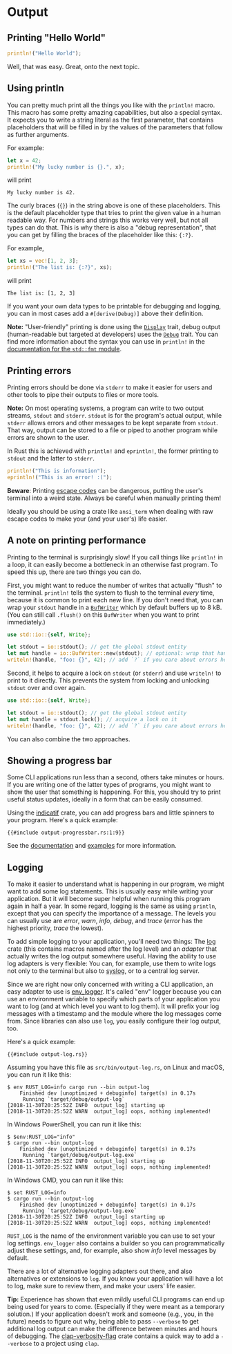 # Output

## Printing "Hello World"

```rust
println!("Hello World");
```

Well, that was easy.
Great, onto the next topic.

## Using println

You can pretty much print all the things you like
with the `println!` macro.
This macro has some pretty amazing capabilities,
but also a special syntax.
It expects you to write a string literal as the first parameter,
that contains placeholders that will be filled in
by the values of the parameters that follow as further arguments.

For example:

```rust
let x = 42;
println!("My lucky number is {}.", x);
```

will print

```console
My lucky number is 42.
```

The curly braces (`{}`) in the string above is one of these placeholders.
This is the default placeholder type
that tries to print the given value in a human readable way.
For numbers and strings this works very well,
but not all types can do that.
This is why there is also a "debug representation",
that you can get by filling the braces of the placeholder like this: `{:?}`.

For example,

```rust
let xs = vec![1, 2, 3];
println!("The list is: {:?}", xs);
```

will print

```console
The list is: [1, 2, 3]
```

If you want your own data types to be printable for debugging and logging,
you can in most cases add a `#[derive(Debug)]` above their definition.

<aside>

**Note:**
"User-friendly" printing is done using the [`Display`] trait,
debug output (human-readable but targeted at developers) uses the [`Debug`] trait.
You can find more information about the syntax you can use in `println!`
in the [documentation for the `std::fmt` module][std::fmt].

[`Display`]: https://doc.rust-lang.org/1.39.0/std/fmt/trait.Display.html
[`Debug`]: https://doc.rust-lang.org/1.39.0/std/fmt/trait.Debug.html
[std::fmt]: https://doc.rust-lang.org/1.39.0/std/fmt/index.html

</aside>

## Printing errors

Printing errors should be done via `stderr`
to make it easier for users
and other tools
to pipe their outputs to files
or more tools.

<aside>

**Note:**
On most operating systems,
a program can write to two output streams, `stdout` and `stderr`.
`stdout` is for the program's actual output,
while `stderr` allows errors and other messages to be kept separate from `stdout`.
That way,
output can be stored to a file or piped to another program
while errors are shown to the user.

</aside>

In Rust this is achieved
with `println!` and `eprintln!`,
the former printing to `stdout`
and the latter to `stderr`.

```rust
println!("This is information");
eprintln!("This is an error! :(");
```

<aside>

**Beware**: Printing [escape codes] can be dangerous,
putting the user's terminal into a weird state.
Always be careful when manually printing them!

[escape codes]: https://en.wikipedia.org/wiki/ANSI_escape_code

Ideally you should be using a crate like `ansi_term`
when dealing with raw escape codes
to make your (and your user's) life easier.

</aside>

## A note on printing performance

Printing to the terminal is surprisingly slow!
If you call things like `println!` in a loop,
it can easily become a bottleneck in an otherwise fast program.
To speed this up,
there are two things you can do.

First,
you might want to reduce the number of writes
that actually "flush" to the terminal.
`println!` tells the system to flush to the terminal _every_ time,
because it is common to print each new line.
If you don't need that,
you can wrap your `stdout` handle in a [`BufWriter`]
which by default buffers up to 8 kB.
(You can still call `.flush()` on this `BufWriter`
when you want to print immediately.)

```rust
use std::io::{self, Write};

let stdout = io::stdout(); // get the global stdout entity
let mut handle = io::BufWriter::new(stdout); // optional: wrap that handle in a buffer
writeln!(handle, "foo: {}", 42); // add `?` if you care about errors here
```

Second,
it helps to acquire a lock on `stdout` (or `stderr`)
and use `writeln!` to print to it directly.
This prevents the system from locking and unlocking `stdout` over and over again.

```rust
use std::io::{self, Write};

let stdout = io::stdout(); // get the global stdout entity
let mut handle = stdout.lock(); // acquire a lock on it
writeln!(handle, "foo: {}", 42); // add `?` if you care about errors here
```

You can also combine the two approaches.

[`BufWriter`]: https://doc.rust-lang.org/1.39.0/std/io/struct.BufWriter.html

## Showing a progress bar

Some CLI applications run less than a second,
others take minutes or hours.
If you are writing one of the latter types of programs,
you might want to show the user that something is happening.
For this, you should try to print useful status updates,
ideally in a form that can be easily consumed.

Using the [indicatif] crate,
you can add progress bars
and little spinners to your program.
Here's a quick example:

```rust,ignore
{{#include output-progressbar.rs:1:9}}
```

See the [documentation][indicatif docs]
and [examples][indicatif examples]
for more information.

[indicatif]: https://crates.io/crates/indicatif
[indicatif docs]: https://docs.rs/indicatif
[indicatif examples]: https://github.com/mitsuhiko/indicatif/tree/master/examples

## Logging

To make it easier to understand what is happening in our program,
we might want to add some log statements.
This is usually easy while writing your application.
But it will become super helpful when running this program again in half a year.
In some regard,
logging is the same as using `println`,
except that you can specify the importance of a message.
The levels you can usually use are _error_, _warn_, _info_, _debug_, and _trace_
(_error_ has the highest priority, _trace_ the lowest).

To add simple logging to your application,
you'll need two things:
The [log] crate (this contains macros named after the log level)
and an _adapter_ that actually writes the log output somewhere useful.
Having the ability to use log adapters is very flexible:
You can, for example, use them to write logs not only to the terminal
but also to [syslog], or to a central log server.

[syslog]: https://en.wikipedia.org/wiki/Syslog

Since we are right now only concerned with writing a CLI application,
an easy adapter to use is [env_logger].
It's called "env" logger because you can
use an environment variable to specify which parts of your application
you want to log
(and at which level you want to log them).
It will prefix your log messages with a timestamp
and the module where the log messages come from.
Since libraries can also use `log`,
you easily configure their log output, too.

[log]: https://crates.io/crates/log
[env_logger]: https://crates.io/crates/env_logger

Here's a quick example:

```rust,ignore
{{#include output-log.rs}}
```

Assuming you have this file as `src/bin/output-log.rs`,
on Linux and macOS, you can run it like this:
```console
$ env RUST_LOG=info cargo run --bin output-log
    Finished dev [unoptimized + debuginfo] target(s) in 0.17s
     Running `target/debug/output-log`
[2018-11-30T20:25:52Z INFO  output_log] starting up
[2018-11-30T20:25:52Z WARN  output_log] oops, nothing implemented!
```

In Windows PowerShell, you can run it like this:
```console
$ $env:RUST_LOG="info"
$ cargo run --bin output-log
    Finished dev [unoptimized + debuginfo] target(s) in 0.17s
     Running `target/debug/output-log.exe`
[2018-11-30T20:25:52Z INFO  output_log] starting up
[2018-11-30T20:25:52Z WARN  output_log] oops, nothing implemented!
```

In Windows CMD, you can run it like this:
```console
$ set RUST_LOG=info
$ cargo run --bin output-log
    Finished dev [unoptimized + debuginfo] target(s) in 0.17s
     Running `target/debug/output-log.exe`
[2018-11-30T20:25:52Z INFO  output_log] starting up
[2018-11-30T20:25:52Z WARN  output_log] oops, nothing implemented!
```

`RUST_LOG` is the name of the environment variable
you can use to set your log settings.
`env_logger` also contains a builder
so you can programmatically adjust these settings,
and, for example, also show _info_ level messages by default.

There are a lot of alternative logging adapters out there,
and also alternatives or extensions to `log`.
If you know your application will have a lot to log,
make sure to review them,
and make your users' life easier.

<aside>

**Tip:**
Experience has shown that even mildly useful CLI programs can end up being used for years to come.
(Especially if they were meant as a temporary solution.)
If your application doesn't work
and someone (e.g., you, in the future) needs to figure out why,
being able to pass `--verbose` to get additional log output
can make the difference between minutes and hours of debugging.
The [clap-verbosity-flag] crate contains a quick way
to add a `--verbose` to a project using `clap`.

[clap-verbosity-flag]: https://crates.io/crates/clap-verbosity-flag

</aside>
